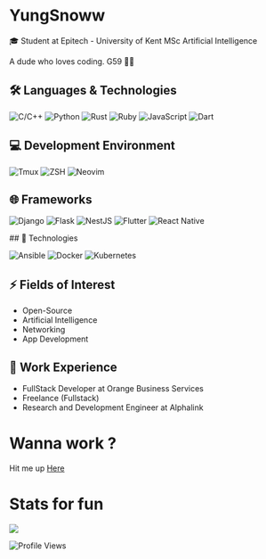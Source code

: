 # YungSnoww

🎓 Student at Epitech - University of Kent MSc Artificial Intelligence

A dude who loves coding. G59 🤍🖤


## 🛠️ Languages & Technologies
<p align="left">
  <img src="https://img.shields.io/badge/-C/C++-00599C?style=flat-square&logo=c" alt="C/C++" />
  <img src="https://img.shields.io/badge/-Python-3776AB?style=flat-square&logo=python" alt="Python" />
  <img src="https://img.shields.io/badge/-Rust-000000?style=flat-square&logo=rust" alt="Rust" />
  <img src="https://img.shields.io/badge/-Ruby-CC342D?style=flat-square&logo=ruby" alt="Ruby" />
  <img src="https://img.shields.io/badge/-JavaScript-F7DF1E?style=flat-square&logo=javascript" alt="JavaScript" />
  <img src="https://img.shields.io/badge/-Dart-0175C2?style=flat-square&logo=dart" alt="Dart" />
</p>

## 💻 Development Environment
<p align="left">
  <img src="https://img.shields.io/badge/-Tmux-1BB91F?style=flat-square&logo=tmux" alt="Tmux" />
  <img src="https://img.shields.io/badge/-ZSH-4EAA25?style=flat-square&logo=gnu-bash" alt="ZSH" />
  <img src="https://img.shields.io/badge/-Neovim-57A143?style=flat-square&logo=neovim" alt="Neovim" />
</p>

## 🌐 Frameworks
<p align="left">
  <img src="https://img.shields.io/badge/-Django-092E20?style=flat-square&logo=django" alt="Django" />
  <img src="https://img.shields.io/badge/-Flask-000000?style=flat-square&logo=flask" alt="Flask" />
  <img src="https://img.shields.io/badge/-NestJS-E0234E?style=flat-square&logo=nestjs" alt="NestJS" />
  <img src="https://img.shields.io/badge/-Flutter-02569B?style=flat-square&logo=flutter" alt="Flutter" />
  <img src="https://img.shields.io/badge/-ReactNative-61DAFB?style=flat-square&logo=react" alt="React Native" />
</p>
## 🧰 Technologies
<p align="left">
  <img src="https://img.shields.io/badge/-Ansible-EE0000?style=flat-square&logo=ansible" alt="Ansible" />
  <img src="https://img.shields.io/badge/-Docker-2496ED?style=flat-square&logo=docker" alt="Docker" />
  <img src="https://img.shields.io/badge/-Kubernetes-326CE5?style=flat-square&logo=kubernetes" alt="Kubernetes" />
</p>

## ⚡ Fields of Interest
- Open-Source
- Artificial Intelligence
- Networking
- App Development

## 💼 Work Experience
- FullStack Developer at Orange Business Services
- Freelance (Fullstack)
- Research and Development Engineer at Alphalink

# Wanna work ?
Hit me up [Here](https://t.me/yungsnoww)

# Stats for fun
![](https://github-readme-streak-stats.herokuapp.com/?user=YoungSnoww&theme=gruvbox&hide_border=false)<br/>

![Profile Views](https://komarev.com/ghpvc/?username=YoungSnoww&color=dc143c)



